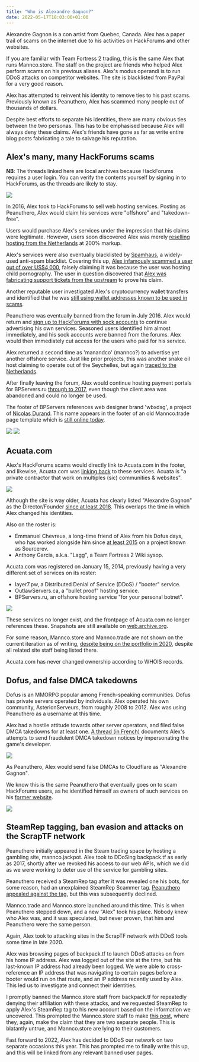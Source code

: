 ```yaml
---
title: "Who is Alexandre Gagnon?"
date: 2022-05-17T18:03:00+01:00
---
```


Alexandre Gagnon is a con artist from Quebec, Canada. Alex has a paper trail of scams on the internet due to his activities on HackForums and other websites.

If you are familiar with Team Fortress 2 trading, this is the same Alex that runs Mannco.store. The staff on the project are friends who helped Alex perform scams on his previous aliases. Alex's modus operandi is to run DDoS attacks on competitor websites. The site is blacklisted from PayPal for a very good reason.

Alex has attempted to reinvent his identity to remove ties to his past scams. Previously known as Peanuthero, Alex has scammed many people out of thousands of dollars. 

Despite best efforts to separate his identities, there are many obvious ties between the two personas. This has to be emphasised because Alex will always deny these claims. Alex's friends have gone as far as write entire blog posts fabricating a tale to salvage his reputation.

## Alex's many, many HackForums scams

**NB**: The threads linked here are local archives because HackForums requires a user login. You can verify the contents yourself by signing in to HackForums, as the threads are likely to stay.

![](/img/articles/skype.png)

In 2016, Alex took to HackForums to sell web hosting services. Posting as Peanuthero, Alex would claim his services were "offshore" and "takedown-free".

Users would purchase Alex's services under the impression that his claims were legitimate. However, users soon discovered Alex was merely [reselling hosting from the Netherlands](/archive/bpservers-scam-alert.html) at 200% markup.

Alex's services were also eventually blacklisted by [Spamhaus](https://www.spamhaus.org/), a widely-used anti-spam blacklist. Covering this up, [Alex infamously scammed a user out of over US$4,000](/archive/scammed-by-peanuthero.html), falsely claiming it was because the user was hosting child pornography. The user in question discovered that [Alex was fabricating support tickets from the upstream](/archive/peanuthero-support-tickets.html) to prove his claim.

Another reputable user investigated Alex's cryptocurrency wallet transfers and identified that he was [still using wallet addresses known to be used in scams](/archive/peanuthero-ban-evasion.html).

Peanuthero was eventually banned from the forum in July 2016. Alex would return and [sign up to HackForums with sock accounts](/archive/bpservers-ru-sock.html) to continue advertising his own services. Seasoned users identified him almost immediately, and his sock accounts were banned from the forums. Alex would then immediately cut access for the users who paid for his service.

Alex returned a second time as 'manandco' (mannco?) to advertise yet another offshore service. Just like prior projects, this was another snake oil host claiming to operate out of the Seychelles, but again [traced to the Netherlands](/archive/shadowhosting.html).

After finally leaving the forum, Alex would continue hosting payment portals for BPServers.ru [through to 2017](https://web.archive.org/web/20170710174638/https://bpservers.ru/), even though the client area was abandoned and could no longer be used.

The footer of BPServers references web designer brand 'wbxdsg', a project of [Nicolas Durand](https://archive.ph/B1CbV). This name appears in the footer of an old Mannco.trade page template which is [still online today](https://archive.ph/mXnG8).

![](/img/articles/wbxdsg-bpservers.png)
![](/img/articles/wbxdsg.png)

## Acuata.com

Alex's HackForums scams would directly link to Acuata.com in the footer, and likewise, Acuata.com was [linking back](https://web.archive.org/web/20150423042823/http://acuata.com/) to these services. Acuata is "a private contractor that work on multiples (sic) communities & websites".

![](/img/articles/acuata.com-now.png)

Although the site is way older, Acuata has clearly listed "Alexandre Gagnon" as the Director/Founder [since at least 2018](https://web.archive.org/web/20180412212144/https://acuata.com/). This overlaps the time in which Alex changed his identities.

Also on the roster is:

* Emmanuel Chevreux, a long-time friend of Alex from his Dofus days, who has worked alongside him since [at least 2015](https://archive.ph/jTL33) on a project known as Sourcerev.
* Anthony Garcia, a.k.a. "Lagg", a Team Fortress 2 Wiki sysop.

Acuata.com was registered on January 15, 2014, previously having a very different set of services on its roster:

* layer7.pw, a Distributed Denial of Service (DDoS) / "booter" service.
* OutlawServers.ca, a "bullet proof" hosting service.
* BPServers.ru, an offshore hosting service "for your personal botnet".

![](/img/articles/acuata.com-2016.png)

These services no longer exist, and the frontpage of Acuata.com no longer references these. Snapshots are still available on [web.archive.org](https://web.archive.org/web/20220000000000*/acuata.com).

For some reason, Mannco.store and Mannco.trade are not shown on the current iteration as of writing, [despite being on the portfolio in 2020](https://archive.ph/KHmlf), despite all related site staff being listed there.

Acuata.com has never changed ownership according to WHOIS records.

## Dofus, and false DMCA takedowns

Dofus is an MMORPG popular among French-speaking communities. Dofus has private servers operated by individuals.  Alex operated his own community, AsterionServeurs, from roughly 2008 to 2012. Alex was using Peanuthero as a username at this time.

Alex had a hostile attitude towards other server operators, and filed false DMCA takedowns for at least one. [A thread (in French)](https://archive.ph/ElqbV) documents Alex's attempts to send fraudulent DMCA takedown notices by impersonating the game's developer.

![](/img/articles/peanuthero-dofus-dmca.png)

As Peanuthero, Alex would send false DMCAs to Cloudflare as "Alexandre Gagnon". 

We know this is the same Peanuthero that eventually goes on to scam HackForums users, as he identified himself as owners of such services on his [former website](https://web.archive.org/web/20141218054701/http://peanuthero.com/).

![](/img/articles/peanuthero.com.png)

## SteamRep tagging, ban evasion and attacks on the ScrapTF network

Peanuthero initially appeared in the Steam trading space by hosting a gambling site, mannco.jackpot. Alex took to DDoSing backpack.tf as early as 2017, shortly after we revoked his access to our web APIs, which we did as we were working to deter use of the service for gambling sites.

Peanuthero received a SteamRep tag after it was revealed one his bots, for some reason, had an unexplained SteamRep Scammer tag. [Peanuthero appealed against the tag](https://forums.steamrep.com/threads/appeal-76561198026734540-%E2%9C%85peanuthero-mannco-trade-banned-by-sr.180729/), but this was subsequently declined.

Mannco.trade and Mannco.store launched around this time. This is when Peanuthero stepped down, and a new "Alex" took his place. Nobody knew who Alex was, and it was speculated, but never proven, that him and Peanuthero were the same person.

Again, Alex took to attacking sites in the ScrapTF network with DDoS tools some time in late 2020.

Alex was browsing pages of backpack.tf to launch DDoS attacks on from his home IP address. Alex was logged out of the site at the time, but his last-known IP address had already been logged. We were able to cross-reference an IP address that was navigating to certain pages before a booter would run on that route, and an IP address recently used by Alex. This led us to investigate and connect their identities.

I promptly banned the Mannco.store staff from backpack.tf for repeatedly denying their affiliation with these attacks, and we requested SteamRep to apply Alex's SteamRep tag to his new account based on the information we uncovered. This prompted the Mannco.store staff to make [this post](https://archive.ph/hkDUL), where they, again, make the claim that they are two separate people. This is blatantly untrue, and Mannco.store are lying to their customers.

Fast forward to 2022, Alex has decided to DDoS our network on two separate occasions this year. 
This has prompted me to finally write this up, and this will be linked from any relevant banned user pages. 